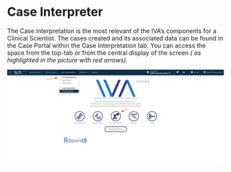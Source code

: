 # Case Interpreter

The Case Interpretation is the most relevant of the IVA’s components for a Clinical Scientist. The cases created and its associated data can be found in the Case Portal within the Case Interpretation tab. You can access the space from the top-tab or from the central display of the screen _\( as highlighted in the picture with red arrows\)._

![](../.gitbook/assets/image%20%287%29.png)

